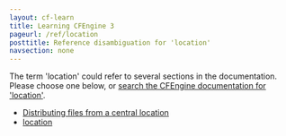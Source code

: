 ```yaml
---
layout: cf-learn
title: Learning CFEngine 3
pageurl: /ref/location
posttitle: Reference disambiguation for 'location'
navsection: none
---
```


The term 'location' could refer to several sections in the documentation. Please choose one below, or
[search the CFEngine documentation for 'location'](http://cfengine.com/docs/3.5/search.html?q=location).

- [Distributing files from a central location](http://cfengine.com/docs/3.5/getting-started-tutorials-distributing-files-from-a-central-location.html#distributing-files-from-a-central-location)
- [location](http://cfengine.com/docs/3.5/reference-promise-types-files-edit_line-insert_lines.html#location)
